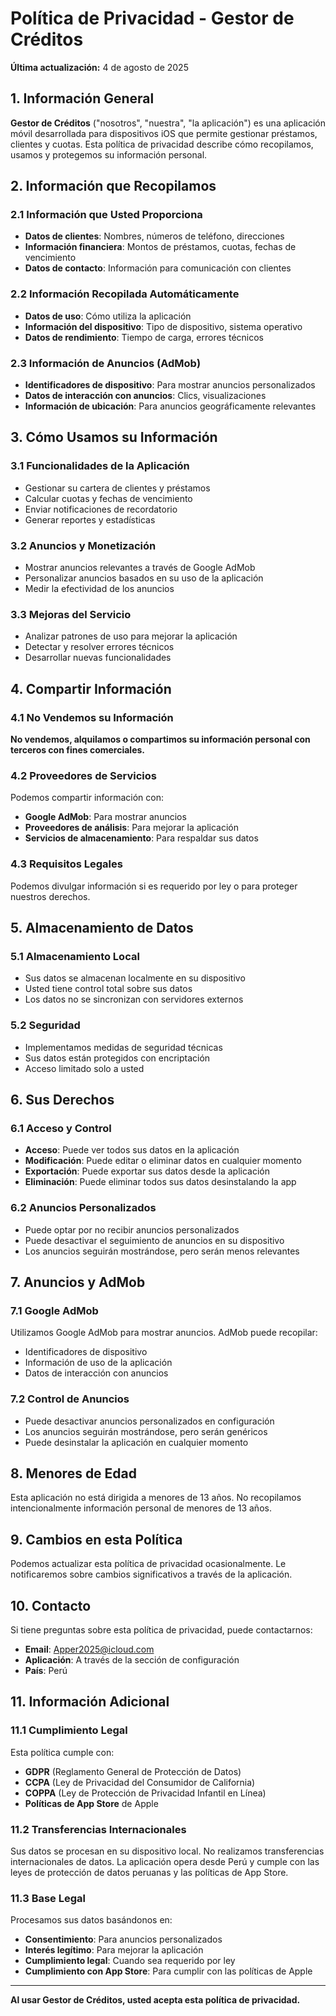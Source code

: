 # Política de Privacidad - Gestor de Créditos

**Última actualización:** 4 de agosto de 2025

## 1. Información General

**Gestor de Créditos** ("nosotros", "nuestra", "la aplicación") es una aplicación móvil desarrollada para dispositivos iOS que permite gestionar préstamos, clientes y cuotas. Esta política de privacidad describe cómo recopilamos, usamos y protegemos su información personal.

## 2. Información que Recopilamos

### 2.1 Información que Usted Proporciona
- **Datos de clientes**: Nombres, números de teléfono, direcciones
- **Información financiera**: Montos de préstamos, cuotas, fechas de vencimiento
- **Datos de contacto**: Información para comunicación con clientes

### 2.2 Información Recopilada Automáticamente
- **Datos de uso**: Cómo utiliza la aplicación
- **Información del dispositivo**: Tipo de dispositivo, sistema operativo
- **Datos de rendimiento**: Tiempo de carga, errores técnicos

### 2.3 Información de Anuncios (AdMob)
- **Identificadores de dispositivo**: Para mostrar anuncios personalizados
- **Datos de interacción con anuncios**: Clics, visualizaciones
- **Información de ubicación**: Para anuncios geográficamente relevantes

## 3. Cómo Usamos su Información

### 3.1 Funcionalidades de la Aplicación
- Gestionar su cartera de clientes y préstamos
- Calcular cuotas y fechas de vencimiento
- Enviar notificaciones de recordatorio
- Generar reportes y estadísticas

### 3.2 Anuncios y Monetización
- Mostrar anuncios relevantes a través de Google AdMob
- Personalizar anuncios basados en su uso de la aplicación
- Medir la efectividad de los anuncios

### 3.3 Mejoras del Servicio
- Analizar patrones de uso para mejorar la aplicación
- Detectar y resolver errores técnicos
- Desarrollar nuevas funcionalidades

## 4. Compartir Información

### 4.1 No Vendemos su Información
**No vendemos, alquilamos o compartimos su información personal con terceros con fines comerciales.**

### 4.2 Proveedores de Servicios
Podemos compartir información con:
- **Google AdMob**: Para mostrar anuncios
- **Proveedores de análisis**: Para mejorar la aplicación
- **Servicios de almacenamiento**: Para respaldar sus datos

### 4.3 Requisitos Legales
Podemos divulgar información si es requerido por ley o para proteger nuestros derechos.

## 5. Almacenamiento de Datos

### 5.1 Almacenamiento Local
- Sus datos se almacenan localmente en su dispositivo
- Usted tiene control total sobre sus datos
- Los datos no se sincronizan con servidores externos

### 5.2 Seguridad
- Implementamos medidas de seguridad técnicas
- Sus datos están protegidos con encriptación
- Acceso limitado solo a usted

## 6. Sus Derechos

### 6.1 Acceso y Control
- **Acceso**: Puede ver todos sus datos en la aplicación
- **Modificación**: Puede editar o eliminar datos en cualquier momento
- **Exportación**: Puede exportar sus datos desde la aplicación
- **Eliminación**: Puede eliminar todos sus datos desinstalando la app

### 6.2 Anuncios Personalizados
- Puede optar por no recibir anuncios personalizados
- Puede desactivar el seguimiento de anuncios en su dispositivo
- Los anuncios seguirán mostrándose, pero serán menos relevantes

## 7. Anuncios y AdMob

### 7.1 Google AdMob
Utilizamos Google AdMob para mostrar anuncios. AdMob puede recopilar:
- Identificadores de dispositivo
- Información de uso de la aplicación
- Datos de interacción con anuncios

### 7.2 Control de Anuncios
- Puede desactivar anuncios personalizados en configuración
- Los anuncios seguirán mostrándose, pero serán genéricos
- Puede desinstalar la aplicación en cualquier momento

## 8. Menores de Edad

Esta aplicación no está dirigida a menores de 13 años. No recopilamos intencionalmente información personal de menores de 13 años.

## 9. Cambios en esta Política

Podemos actualizar esta política de privacidad ocasionalmente. Le notificaremos sobre cambios significativos a través de la aplicación.

## 10. Contacto

Si tiene preguntas sobre esta política de privacidad, puede contactarnos:

- **Email**: Apper2025@icloud.com
- **Aplicación**: A través de la sección de configuración
- **País**: Perú

## 11. Información Adicional

### 11.1 Cumplimiento Legal
Esta política cumple con:
- **GDPR** (Reglamento General de Protección de Datos)
- **CCPA** (Ley de Privacidad del Consumidor de California)
- **COPPA** (Ley de Protección de Privacidad Infantil en Línea)
- **Políticas de App Store** de Apple

### 11.2 Transferencias Internacionales
Sus datos se procesan en su dispositivo local. No realizamos transferencias internacionales de datos. La aplicación opera desde Perú y cumple con las leyes de protección de datos peruanas y las políticas de App Store.

### 11.3 Base Legal
Procesamos sus datos basándonos en:
- **Consentimiento**: Para anuncios personalizados
- **Interés legítimo**: Para mejorar la aplicación
- **Cumplimiento legal**: Cuando sea requerido por ley
- **Cumplimiento con App Store**: Para cumplir con las políticas de Apple

---

**Al usar Gestor de Créditos, usted acepta esta política de privacidad.** 